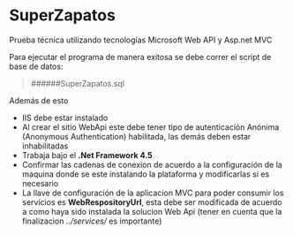 # SuperZapatos

Prueba técnica utilizando tecnologías Microsoft Web API y Asp.net MVC

Para ejecutar el programa de manera exitosa se debe correr el script de base de datos:

> ######SuperZapatos.sql

Además de esto

- IIS debe estar instalado
- Al crear el sitio WebApi este debe tener tipo de autenticación Anónima (Anonymous Authentication) habilitada, las demás deben estar inhabilitadas
- Trabaja bajo el **.Net Framework 4.5**
- Confirmar las cadenas de conexion de acuerdo a la configuración de la maquina donde se este instalando la plataforma y modificarlas si es necesario
- La llave de configuración de la aplicacion MVC para poder consumir los servicios es **WebRespositoryUrl**, esta debe ser modificada de acuerdo a como haya sido instalada la solucion Web Api (tener en cuenta que la finalizacion *../services/* es importante)

